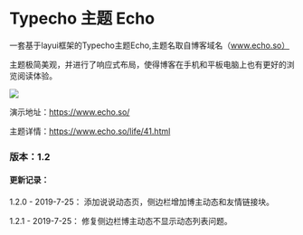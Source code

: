 # Typecho 主题 Echo

一套基于layui框架的Typecho主题Echo,主题名取自博客域名（www.echo.so）

主题极简美观，并进行了响应式布局，使得博客在手机和平板电脑上也有更好的浏览阅读体验。

![](https://www.echo.so/typecho-echo.png)

演示地址：https://www.echo.so/

主题详情：https://www.echo.so/life/41.html

### 版本：1.2

#### 更新记录：

1.2.0 - 2019-7-25： 添加说说动态页，侧边栏增加博主动态和友情链接块。

1.2.1 - 2019-7-25： 修复侧边栏博主动态不显示动态列表问题。
